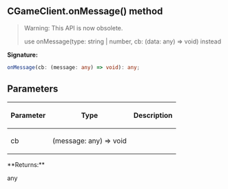 
## CGameClient.onMessage() method

> Warning: This API is now obsolete.
> 
> use onMessage(type: string \| number, cb: (data: any) =<!-- -->&gt; void) instead
> 

**Signature:**

```typescript
onMessage(cb: (message: any) => void): any;
```

## Parameters

<table><thead><tr><th>

Parameter


</th><th>

Type


</th><th>

Description


</th></tr></thead>
<tbody><tr><td>

cb


</td><td>

(message: any) =&gt; void


</td><td>


</td></tr>
</tbody></table>
**Returns:**

any

